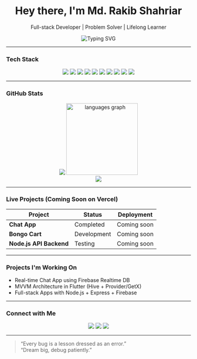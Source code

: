 <h1 align="center">Hey there, I'm Md. Rakib Shahriar </h1>
<p align="center"> Full-stack Developer |  Problem Solver |  Lifelong Learner</p>

<p align="center">
  <img src="https://readme-typing-svg.demolab.com?font=Fira+Code&duration=3000&pause=1000&center=true&width=600&lines=JavaScript+%7C+Node.js+%7C+Flutter+%7C+Firebase;Building+Chat+Apps+%26+Realtime+Projects;Debugging+One+Bug+at+a+Time..." alt="Typing SVG" />
</p>

---

###  Tech Stack

<p align="center">
  <img src="https://img.shields.io/badge/JavaScript-F7DF1E?style=flat&logo=javascript&logoColor=black" />
  <img src="https://img.shields.io/badge/Node.js-339933?style=flat&logo=node.js&logoColor=white" />
  <img src="https://img.shields.io/badge/Express.js-000000?style=flat&logo=express&logoColor=white" />
  <img src="https://img.shields.io/badge/Flutter-02569B?style=flat&logo=flutter&logoColor=white" />
  <img src="https://img.shields.io/badge/Dart-0175C2?style=flat&logo=dart&logoColor=white" />
  <img src="https://img.shields.io/badge/Firebase-FFCA28?style=flat&logo=firebase&logoColor=black" />
  <img src="https://img.shields.io/badge/GetX-purple?style=flat&logo=flutter&logoColor=white" />
  <img src="https://img.shields.io/badge/Provider-5C6BC0?style=flat&logo=flutter&logoColor=white" />
  <img src="https://img.shields.io/badge/VS%20Code-007ACC?style=flat&logo=visual-studio-code&logoColor=white" />
  <img src="https://img.shields.io/badge/Hosted%20on-Vercel-black?style=flat&logo=vercel" />
  

</p>

---

###  GitHub Stats

<p align="center">
  <img src="https://github-readme-stats.vercel.app/api?username=mdrakibshahriar&show_icons=true&theme=tokyonight" />
  <img src="https://github-readme-stats.vercel.app/api/top-langs?username=mdrakibshahriar&locale=en&hide_title=false&layout=compact&card_width=360&langs_count=5&theme=dracula&hide_border=false" height="195" alt="languages graph"  />
  <br />
  <img src="https://github-readme-streak-stats.herokuapp.com?user=mdrakibshahriar&theme=tokyonight" />
</p>

  
</div>

---
###  Live Projects (Coming Soon on Vercel)

| Project | Status | Deployment |
|--------|--------|------------|
| **Chat App** | Completed | Coming soon |
| **Bongo Cart** |  Development | Coming soon |
| **Node.js API Backend** |  Testing | Coming soon |




---

###  Projects I'm Working On
-  Real-time Chat App using Firebase Realtime DB
-  MVVM Architecture in Flutter (Hive + Provider/GetX)
-  Full-stack Apps with Node.js + Express + Firebase

---

###  Connect with Me

<p align="center">
  <a href="mailto:rakibshahriar9@gmail.com"><img src="https://img.shields.io/badge/Email-D14836?style=flat&logo=gmail&logoColor=white" /></a>
  <a href="https://www.linkedin.com/in/md-rakib-shahriar-7514a8301/"><img src="https://img.shields.io/badge/LinkedIn-0077B5?style=flat&logo=linkedin&logoColor=white" /></a>
  <a href="https://github.com/mdrakibshahriar"><img src="https://img.shields.io/badge/GitHub-181717?style=flat&logo=github&logoColor=white" /></a>
</p>

---

>  “Every bug is a lesson dressed as an error.”  
>  “Dream big, debug patiently.”

